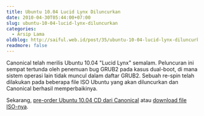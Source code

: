 ```yaml
---
title: Ubuntu 10.04 Lucid Lynx Diluncurkan
date: 2010-04-30T05:44:00+07:00
slug: ubuntu-10-04-lucid-lynx-diluncurkan
categories:
  - Arsip Lama
oldblog: http://saiful.web.id/post/35/ubuntu-10-04-lucid-lynx-diluncurkan/
readmore: false
---
```


Canonical telah merilis Ubuntu 10.04 "Lucid Lynx" semalam. Peluncuran ini sempat tertunda oleh penemuan bug GRUB2 pada kasus dual-boot, di mana sistem operasi lain tidak muncul dalam daftar GRUB2. Sebuah re-spin telah dilakukan pada beberapa file ISO Ubuntu yang akan diluncurkan dan Canonical berhasil memperbaikinya.

Sekarang, [pre-order Ubuntu 10.04 CD dari Canonical][1] atau [download file ISO-nya][2].

[1]: http://shipit.ubuntu.com/
[2]: http://www.ubuntu.com/getubuntu/download
